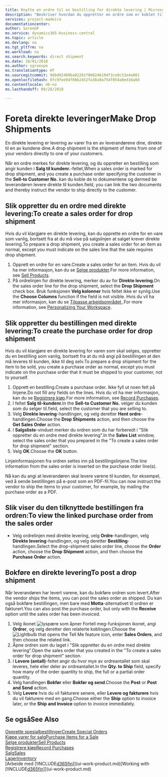 ```yaml
---
title: Knytte en ordre til en bestilling for direkte levering | Microsoft-dokumentasjon
description: "Beskriver hvordan du oppretter en ordre som er koblet til en bestilling, for å sikre levering direkte fra leverandøren til kunden."
services: project-madeira
documentationcenter: 
author: SorenGP
ms.service: dynamics365-business-central
ms.topic: article
ms.devlang: na
ms.tgt_pltfrm: na
ms.workload: na
ms.search.keywords: direct shipment
ms.date: 10/01/2018
ms.author: sgroespe
ms.translationtype: HT
ms.sourcegitcommit: 9dbd92409ba02281f008246194f3ce0c53e4e001
ms.openlocfilehash: 0fc9fee94f06b2452fa38a0a754f054a0ed16a0d
ms.contentlocale: nb-no
ms.lasthandoff: 09/28/2018

---
```

# <a name="make-drop-shipments"></a><span data-ttu-id="f06d6-103">Foreta direkte leveringer</span><span class="sxs-lookup"><span data-stu-id="f06d6-103">Make Drop Shipments</span></span>
<span data-ttu-id="f06d6-104">En direkte levering er levering av varer fra en av leverandørene dine, direkte til en av kundene dine.</span><span class="sxs-lookup"><span data-stu-id="f06d6-104">A drop shipment is the shipment of items from one of your vendors directly to one of your customers.</span></span>

<span data-ttu-id="f06d6-105">Når en ordre merkes for direkte levering, og du oppretter en bestilling som angir kunden i **Salg til kundenr.**-feltet,</span><span class="sxs-lookup"><span data-stu-id="f06d6-105">When a sales order is marked for drop shipment, and you create a purchase order specifying the customer in the **Sell-to Customer No.**</span></span> <span data-ttu-id="f06d6-106">kan du koble de to dokumentene og dermed be leverandøren levere direkte til kunden.</span><span class="sxs-lookup"><span data-stu-id="f06d6-106">field, you can link the two documents and thereby instruct the vendor to ship directly to the customer.</span></span>

## <a name="to-create-a-sales-order-for-drop-shipment"></a><span data-ttu-id="f06d6-107">Slik oppretter du en ordre med direkte levering:</span><span class="sxs-lookup"><span data-stu-id="f06d6-107">To create a sales order for drop shipment</span></span>
<span data-ttu-id="f06d6-108">Hvis du vil klargjøre en direkte levering, kan du opprette en ordre for en vare som vanlig, bortsett fra at du må vise på salgslinjen at salget krever direkte levering.</span><span class="sxs-lookup"><span data-stu-id="f06d6-108">To prepare a drop shipment, you create a sales order for an item as normal, except you must indicate on the sales line that the sale requires drop shipment.</span></span>

1. <span data-ttu-id="f06d6-109">Opprett en ordre for en vare.</span><span class="sxs-lookup"><span data-stu-id="f06d6-109">Create a sales order for an item.</span></span> <span data-ttu-id="f06d6-110">Hvis du vil ha mer informasjon, kan du se [Selge produkter](sales-how-sell-products.md).</span><span class="sxs-lookup"><span data-stu-id="f06d6-110">For more information, see [Sell Products](sales-how-sell-products.md).</span></span>
2. <span data-ttu-id="f06d6-111">På ordrelinjen for direkte levering, merker du av for **Direkte levering**.</span><span class="sxs-lookup"><span data-stu-id="f06d6-111">On the sales order line for the drop shipment, select the **Drop Shipment** check box.</span></span> <span data-ttu-id="f06d6-112">Bruk funksjonen **Velg kolonner** hvis feltet ikke er synlig.</span><span class="sxs-lookup"><span data-stu-id="f06d6-112">Use the **Choose Columns** function if the field is not visible.</span></span> <span data-ttu-id="f06d6-113">Hvis du vil ha mer informasjon, kan du se [Tilpasse arbeidsområdet ](ui-personalization-user.md).</span><span class="sxs-lookup"><span data-stu-id="f06d6-113">For more information, see [Personalizing Your Workspace](ui-personalization-user.md).</span></span>

## <a name="to-create-the-purchase-order-for-drop-shipment"></a><span data-ttu-id="f06d6-114">Slik oppretter du bestillingen med direkte levering:</span><span class="sxs-lookup"><span data-stu-id="f06d6-114">To create the purchase order for drop shipment</span></span>
<span data-ttu-id="f06d6-115">Hvis du vil klargjøre en direkte levering for varen som skal selges, oppretter du en bestilling som vanlig, bortsett fra at du må angi på bestillingen at den må leveres til kunden, ikke til deg selv.</span><span class="sxs-lookup"><span data-stu-id="f06d6-115">To prepare a drop shipment for the item to be sold, you create a purchase order as normal, except you must indicate on the purchase order that it must be shipped to your customer, not to yourself.</span></span>

1. <span data-ttu-id="f06d6-116">Opprett en bestilling.</span><span class="sxs-lookup"><span data-stu-id="f06d6-116">Create a purchase order.</span></span> <span data-ttu-id="f06d6-117">Ikke fyll ut noen felt på linjene.</span><span class="sxs-lookup"><span data-stu-id="f06d6-117">Do not fill any fields on the lines.</span></span> <span data-ttu-id="f06d6-118">Hvis du vil ha mer informasjon, kan du se [Registrere kjøp](purchasing-how-record-purchases.md).</span><span class="sxs-lookup"><span data-stu-id="f06d6-118">For more information, see [Record Purchases](purchasing-how-record-purchases.md).</span></span>
2. <span data-ttu-id="f06d6-119">I feltet **Salg til-kundenr.**</span><span class="sxs-lookup"><span data-stu-id="f06d6-119">In the **Sell-to Customer No.**</span></span> <span data-ttu-id="f06d6-120">velger du kunden som du selger til.</span><span class="sxs-lookup"><span data-stu-id="f06d6-120">field, select the customer that you are selling to.</span></span>
3. <span data-ttu-id="f06d6-121">Velg **Direkte levering**-handlingen, og velg deretter **Hent ordre**-handlingen.</span><span class="sxs-lookup"><span data-stu-id="f06d6-121">Choose the **Drop Shipments** action, and then choose the **Get Sales Order** action.</span></span>
4. <span data-ttu-id="f06d6-122">I **Salgsliste**-vinduet merker du ordren som du har forberedt i "Slik oppretter du en ordre med direkte levering".</span><span class="sxs-lookup"><span data-stu-id="f06d6-122">In the **Sales List** window, select the sales order that you prepared in the "To create a sales order for drop shipment" section.</span></span>
5. <span data-ttu-id="f06d6-123">Velg **OK**.</span><span class="sxs-lookup"><span data-stu-id="f06d6-123">Choose the **OK** button.</span></span>

<span data-ttu-id="f06d6-124">Linjeinformasjonen fra ordren settes inn på bestillingslinjene.</span><span class="sxs-lookup"><span data-stu-id="f06d6-124">The line information from the sales order is inserted on the purchase order line(s).</span></span>

<span data-ttu-id="f06d6-125">Nå kan du angi at leverandøren skal levere varene til kunden, for eksempel, ved å sende bestillingen på e-post som en PDF-fil.</span><span class="sxs-lookup"><span data-stu-id="f06d6-125">You can now instruct the vendor to ship the items to your customer, for example, by mailing the purchase order as a PDF.</span></span>     

## <a name="to-view-the-linked-purchase-order-from-the-sales-order"></a><span data-ttu-id="f06d6-126">Slik viser du den tilknyttede bestillingen fra ordren:</span><span class="sxs-lookup"><span data-stu-id="f06d6-126">To view the linked purchase order from the sales order</span></span>
* <span data-ttu-id="f06d6-127">Velg ordrelinjen med direkte levering, velg **Ordre**-handlingen, velg **Direkte levering**-handlingen, og velg deretter **Bestilling**-handlingen.</span><span class="sxs-lookup"><span data-stu-id="f06d6-127">Select the drop-shipment sales order line, choose the **Order** action, choose the **Drop Shipment** action, and then choose the **Purchase Order** action.</span></span>

## <a name="to-post-a-drop-shipment"></a><span data-ttu-id="f06d6-128">Bokføre en direkte levering</span><span class="sxs-lookup"><span data-stu-id="f06d6-128">To post a drop shipment</span></span>
<span data-ttu-id="f06d6-129">Når leverandøren har levert varene, kan du bokføre ordren som levert.</span><span class="sxs-lookup"><span data-stu-id="f06d6-129">After the vendor ships the items, you can post the sales order as shipped.</span></span> <span data-ttu-id="f06d6-130">Du kan også bokføre bestillingen, men bare med **Motta**-alternativet til ordren er fakturert.</span><span class="sxs-lookup"><span data-stu-id="f06d6-130">You can also post the purchase order, but only with the **Receive** option until the sales order has been invoiced.</span></span>

1. <span data-ttu-id="f06d6-131">Velg ikonet ![lyspære som åpner Fortell meg-funksjonen](media/ui-search/search_small.png "Fortell hva du vil gjøre") ikonet, angi **Ordrer**, og velg deretter den relaterte koblingen.</span><span class="sxs-lookup"><span data-stu-id="f06d6-131">Choose the ![Lightbulb that opens the Tell Me feature](media/ui-search/search_small.png "Tell me what you want to do") icon, enter **Sales Orders**, and then choose the related link.</span></span>
2. <span data-ttu-id="f06d6-132">Åpne ordren som du laget i "Slik oppretter du en ordre med direkte levering".</span><span class="sxs-lookup"><span data-stu-id="f06d6-132">Open the sales order that you created in the "To create a sales order for drop shipment" section.</span></span>
3. <span data-ttu-id="f06d6-133">I **Levere (antall)**-feltet angir du hvor mye av ordreantallet som skal leveres, hele eller deler av ordreantallet.</span><span class="sxs-lookup"><span data-stu-id="f06d6-133">In the **Qty. to Ship** field, specify how many of the order quantity to ship, the full or a partial order quantity.</span></span>
4. <span data-ttu-id="f06d6-134">Velg handlingen **Bokfør** eller **Bokfør og send**.</span><span class="sxs-lookup"><span data-stu-id="f06d6-134">Choose the **Post** or **Post and Send** action.</span></span>
5. <span data-ttu-id="f06d6-135">Velg **Levere** hvis du vil fakturere senere, eller **Levere og fakturere** hvis du vil fakturere med en gang.</span><span class="sxs-lookup"><span data-stu-id="f06d6-135">Choose either the **Ship** option to invoice later, or the **Ship and Invoice** option to invoice immediately.</span></span>

## <a name="see-also"></a><span data-ttu-id="f06d6-136">Se også</span><span class="sxs-lookup"><span data-stu-id="f06d6-136">See Also</span></span>
[<span data-ttu-id="f06d6-137">Opprette spesialbestillinger</span><span class="sxs-lookup"><span data-stu-id="f06d6-137">Create Special Orders</span></span>](sales-how-to-create-special-orders.md)  
[<span data-ttu-id="f06d6-138">Kjøpe varer for salg</span><span class="sxs-lookup"><span data-stu-id="f06d6-138">Purchase Items for a Sale</span></span>](purchasing-how-purchase-products-sale.md)  
[<span data-ttu-id="f06d6-139">Selge produkter</span><span class="sxs-lookup"><span data-stu-id="f06d6-139">Sell Products</span></span>](sales-how-sell-products.md)  
[<span data-ttu-id="f06d6-140">Registrere kjøp</span><span class="sxs-lookup"><span data-stu-id="f06d6-140">Record Purchases</span></span>](purchasing-how-record-purchases.md)  
[<span data-ttu-id="f06d6-141">Salg</span><span class="sxs-lookup"><span data-stu-id="f06d6-141">Sales</span></span>](sales-manage-sales.md)  
[<span data-ttu-id="f06d6-142">Lager</span><span class="sxs-lookup"><span data-stu-id="f06d6-142">Inventory</span></span>](inventory-manage-inventory.md)  
<span data-ttu-id="f06d6-143">[Arbeide med [!INCLUDE[d365fin](includes/d365fin_md.md)]](ui-work-product.md)</span><span class="sxs-lookup"><span data-stu-id="f06d6-143">[Working with [!INCLUDE[d365fin](includes/d365fin_md.md)]](ui-work-product.md)</span></span>

